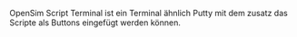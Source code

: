 OpenSim Script Terminal ist ein Terminal ähnlich Putty mit dem zusatz das Scripte als Buttons eingefügt werden können.